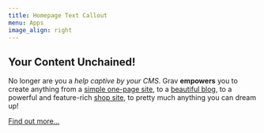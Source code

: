 ```yaml
---
title: Homepage Text Callout
menu: Apps
image_align: right
---
```


## **Your Content** Unchained!

No longer are you a _help captive by your CMS_. Grav **empowers** you to create anything from a [simple one-page site](https://demo.getgrav.org/onepage-skeleton?target=_blank), to a [beautiful blog](https://demo.getgrav.org/blog-skeleton?target=_blank), to a powerful and feature-rich [shop site](https://demo.getgrav.org/shop-skeleton?target=_blank), to pretty much anything you can dream up!

[Find out more...](https://getgrav.org?classes=btn,btn-primary,btn-lg)
